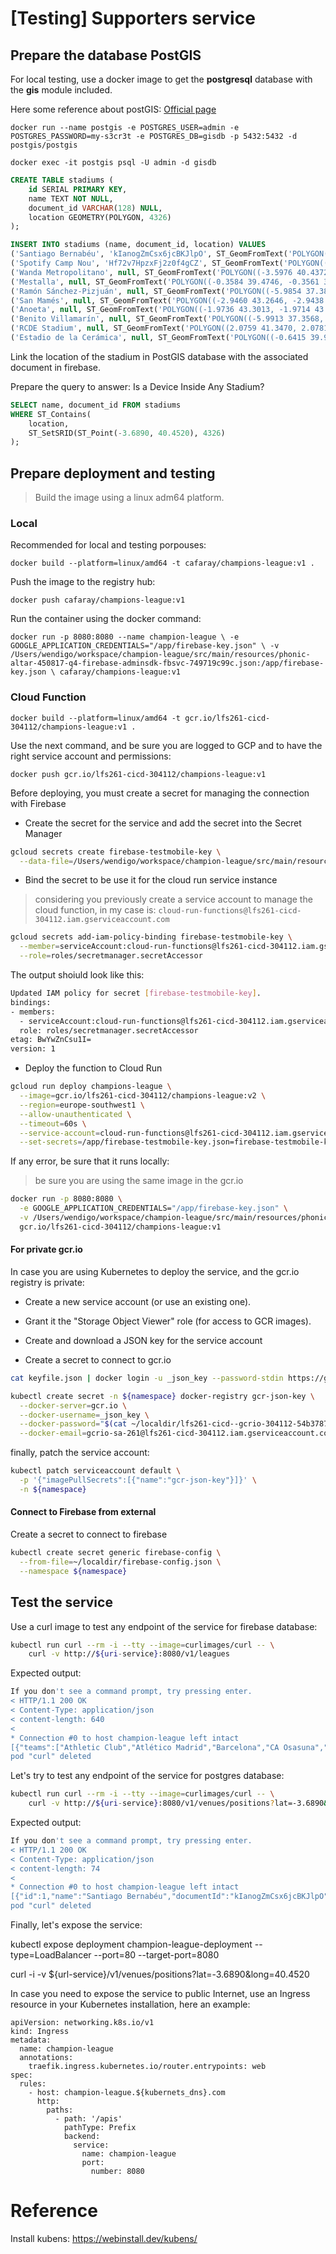 # [Testing] Supporters service

## Prepare the database PostGIS

For local testing, use a docker image to get the **postgresql** database with the **gis** module included.

Here some reference about postGIS: [Official page](https://postgis.net/)

`docker run --name postgis -e POSTGRES_USER=admin -e POSTGRES_PASSWORD=my-s3cr3t -e POSTGRES_DB=gisdb -p 5432:5432 -d postgis/postgis`

`docker exec -it postgis psql -U admin -d gisdb`

```sql
CREATE TABLE stadiums (
    id SERIAL PRIMARY KEY,
    name TEXT NOT NULL,
    document_id VARCHAR(128) NULL,
    location GEOMETRY(POLYGON, 4326)
);

INSERT INTO stadiums (name, document_id, location) VALUES
('Santiago Bernabéu', 'kIanogZmCsx6jcBKJlpO', ST_GeomFromText('POLYGON((-3.6904 40.4531, -3.6880 40.4531, -3.6880 40.4510, -3.6904 40.4510, -3.6904 40.4531))', 4326)),
('Spotify Camp Nou', 'Hf72v7HpzxFj2z0f4gCZ', ST_GeomFromText('POLYGON((2.1202 41.3811, 2.1234 41.3811, 2.1234 41.3789, 2.1202 41.3789, 2.1202 41.3811))', 4326)),
('Wanda Metropolitano', null, ST_GeomFromText('POLYGON((-3.5976 40.4372, -3.5948 40.4372, -3.5948 40.4349, -3.5976 40.4349, -3.5976 40.4372))', 4326)),
('Mestalla', null, ST_GeomFromText('POLYGON((-0.3584 39.4746, -0.3561 39.4746, -0.3561 39.4724, -0.3584 39.4724, -0.3584 39.4746))', 4326)),
('Ramón Sánchez-Pizjuán', null, ST_GeomFromText('POLYGON((-5.9854 37.3841, -5.9831 37.3841, -5.9831 37.3820, -5.9854 37.3820, -5.9854 37.3841))', 4326)),
('San Mamés', null, ST_GeomFromText('POLYGON((-2.9460 43.2646, -2.9438 43.2646, -2.9438 43.2624, -2.9460 43.2624, -2.9460 43.2646))', 4326)),
('Anoeta', null, ST_GeomFromText('POLYGON((-1.9736 43.3013, -1.9714 43.3013, -1.9714 43.2992, -1.9736 43.2992, -1.9736 43.3013))', 4326)),
('Benito Villamarín', null, ST_GeomFromText('POLYGON((-5.9913 37.3568, -5.9891 37.3568, -5.9891 37.3546, -5.9913 37.3546, -5.9913 37.3568))', 4326)),
('RCDE Stadium', null, ST_GeomFromText('POLYGON((2.0759 41.3470, 2.0781 41.3470, 2.0781 41.3448, 2.0759 41.3448, 2.0759 41.3470))', 4326)),
('Estadio de la Cerámica', null, ST_GeomFromText('POLYGON((-0.6415 39.9433, -0.6393 39.9433, -0.6393 39.9412, -0.6415 39.9412, -0.6415 39.9433))', 4326));
```

Link the location of the stadium in PostGIS database with the associated document in firebase.

Prepare the query to answer: Is a Device Inside Any Stadium?

```sql
SELECT name, document_id FROM stadiums
WHERE ST_Contains(
    location,
    ST_SetSRID(ST_Point(-3.6890, 40.4520), 4326)
);
```

## Prepare deployment and testing

> Build the image using a linux adm64 platform.

### Local

Recommended for local and testing porpouses:

`docker build --platform=linux/amd64 -t cafaray/champions-league:v1 .`

Push the image to the registry hub:

`docker push cafaray/champions-league:v1`

Run the container using the docker command: 

`docker run -p 8080:8080 --name champion-league \
  -e GOOGLE_APPLICATION_CREDENTIALS="/app/firebase-key.json" \
  -v /Users/wendigo/workspace/champion-league/src/main/resources/phonic-altar-450817-q4-firebase-adminsdk-fbsvc-749719c99c.json:/app/firebase-key.json \
  cafaray/champions-league:v1`

### Cloud Function

`docker build --platform=linux/amd64 -t gcr.io/lfs261-cicd-304112/champions-league:v1 .`

Use the next command, and be sure you are logged to GCP and to have the right service account and permissions:

`docker push gcr.io/lfs261-cicd-304112/champions-league:v1`

Before deploying, you must create a secret for managing the connection with Firebase

- Create the secret for the service and add the secret into the Secret Manager

```bash
gcloud secrets create firebase-testmobile-key \
  --data-file=/Users/wendigo/workspace/champion-league/src/main/resources/phonic-altar-450817-q4-firebase-adminsdk-fbsvc-749719c99c.json
```

- Bind the secret to be use it for the cloud run service instance

> considering you previously create a service account to manage the cloud function, in my case is: `cloud-run-functions@lfs261-cicd-304112.iam.gserviceaccount.com`

```bash
gcloud secrets add-iam-policy-binding firebase-testmobile-key \
  --member=serviceAccount:cloud-run-functions@lfs261-cicd-304112.iam.gserviceaccount.com \
  --role=roles/secretmanager.secretAccessor 
```

The output shoiuld look like this:

```bash
Updated IAM policy for secret [firebase-testmobile-key].
bindings:
- members:
  - serviceAccount:cloud-run-functions@lfs261-cicd-304112.iam.gserviceaccount.com
  role: roles/secretmanager.secretAccessor
etag: BwYwZnCsu1I=
version: 1
```

- Deploy the function to Cloud Run

```bash
gcloud run deploy champions-league \
  --image=gcr.io/lfs261-cicd-304112/champions-league:v2 \
  --region=europe-southwest1 \
  --allow-unauthenticated \
  --timeout=60s \
  --service-account=cloud-run-functions@lfs261-cicd-304112.iam.gserviceaccount.com \
  --set-secrets=/app/firebase-testmobile-key.json=firebase-testmobile-key:latest
```

If any error, be sure that it runs locally:

> be sure you are using the same image in the gcr.io

```bash
docker run -p 8080:8080 \
  -e GOOGLE_APPLICATION_CREDENTIALS="/app/firebase-key.json" \
  -v /Users/wendigo/workspace/champion-league/src/main/resources/phonic-altar-450817-q4-firebase-adminsdk-fbsvc-749719c99c.json:/app/firebase-key.json \
  gcr.io/lfs261-cicd-304112/champions-league:v1
```

#### For private gcr.io

In case you are using Kubernetes to deploy the service, and the gcr.io registry is private:

- Create a new service account (or use an existing one).

- Grant it the "Storage Object Viewer" role (for access to GCR images).

- Create and download a JSON key for the service account

- Create a secret to connect to gcr.io

```bash
cat keyfile.json | docker login -u _json_key --password-stdin https://gcr.io

kubectl create secret -n ${namespace} docker-registry gcr-json-key \
  --docker-server=gcr.io \
  --docker-username=_json_key \
  --docker-password="$(cat ~/localdir/lfs261-cicd--gcrio-304112-54b378730613.json)" \
  --docker-email=gcrio-sa-261@lfs261-cicd-304112.iam.gserviceaccount.com
```

finally, patch the service account:

```bash
kubectl patch serviceaccount default \
  -p '{"imagePullSecrets":[{"name":"gcr-json-key"}]}' \
  -n ${namespace}
```

#### Connect to Firebase from external

Create a secret to connect to firebase

```bash
kubectl create secret generic firebase-config \
  --from-file=~/localdir/firebase-config.json \
  --namespace ${namespace}
```

## Test the service

Use a curl image to test any endpoint of the service for firebase database:

```bash
kubectl run curl --rm -i --tty --image=curlimages/curl -- \
    curl -v http://${uri-service}:8080/v1/leagues
```

Expected output:

```bash
If you don't see a command prompt, try pressing enter.
< HTTP/1.1 200 OK
< Content-Type: application/json
< content-length: 640
< 
* Connection #0 to host champion-league left intact
[{"teams":["Athletic Club","Atlético Madrid","Barcelona","CA Osasuna","CD Leganés","Celta Vigo","Deportivo Alavés","Getafe CF","Girona FC","Rayo Vallecano\tRayo Vallecano","RCD Espanyol","RCD Mallorca","Real Betis","Real Madrid\tReal Madrid","Real Sociedad","Real Valladolid","Sevilla","UD Las Palmas","Valencia CF","Villarreal CF"],"origin":"1928","name":"La Liga","short_name":"La Liga","region":"Spain"},{"teams":["Blackburn Rovers","Bristol City","Burnley","Cardiff City","Coventry City","Derby County","Hull City"],"origin":"Gales, England","name":"English Football League Championship","short_name":"Championship","region":"UEFA"}]Session ended, resume using 'kubectl attach curl -c curl -i -t' command when the pod is running
pod "curl" deleted
```

Let's try to test any endpoint of the service for postgres database:

```bash
kubectl run curl --rm -i --tty --image=curlimages/curl -- \
    curl -v http://${uri-service}:8080/v1/venues/positions?lat=-3.6890&long=40.4520
```

Expected output:

```bash
If you don't see a command prompt, try pressing enter.
< HTTP/1.1 200 OK
< Content-Type: application/json
< content-length: 74
< 
* Connection #0 to host champion-league left intact
[{"id":1,"name":"Santiago Bernabéu","documentId":"kIanogZmCsx6jcBKJlpO"}]Session ended, resume using 'kubectl attach curl -c curl -i -t' command when the pod is running
pod "curl" deleted
```
Finally, let's expose the service:

kubectl expose deployment champion-league-deployment --type=LoadBalancer --port=80 --target-port=8080

curl -i -v ${url-service}/v1/venues/positions?lat=-3.6890&long=40.4520

In case you need to expose the service to public Internet, use an Ingress resource in your Kubernetes installation, here an example:

```
apiVersion: networking.k8s.io/v1
kind: Ingress
metadata:
  name: champion-league
  annotations:
    traefik.ingress.kubernetes.io/router.entrypoints: web
spec:
  rules:
    - host: champion-league.${kubernets_dns}.com
      http:
        paths:
          - path: '/apis'
            pathType: Prefix
            backend:
              service:
                name: champion-league
                port:
                  number: 8080
```

# Reference

Install kubens: https://webinstall.dev/kubens/